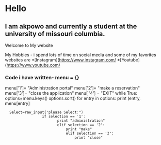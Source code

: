 # Hello
## I am akpowo and currently a student at the university of missouri columbia.
Welcome to My website

My Hobbies - i spend lots of time on social media and some of my favorites websites are
*[Instagram](https://www.instagram.com/ *[Youtube](https://www.youtube.com/

### Code i have written- menu = {}
menu['1']= "Administration portal"
menu['2']= "make a reservation"
menu['3']= "close the application"
menu[ '4'] = "EXIT"
while True:
    options=menu.keys()
    options.sort()
    for entry in options:
        print (entry, menu[entry]


      Select=raw_input('please Select:")
                     if selection == '1':
                            print "administration"
                            elif selection == '2':
                                print "make"
                                elif selection == '3':
                                    print "close"
                                    
